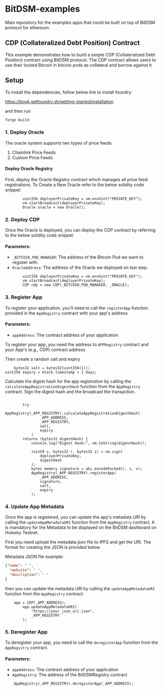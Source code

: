 # BitDSM-examples

Main repository for the examples apps that could be built on top of BitDSM protocol for ethereum.

## CDP (Collateralized Debt Position) Contract

This example demonstrates how to build a simple CDP (Collateralized Debt Position) contract using BitDSM protocol. The CDP contract allows users to use their locked Bitcoin in bitcoin pods as collateral and borrow against it.

## Setup

To install the dependencies, follow below link to install foundry:

https://book.getfoundry.sh/getting-started/installation

and then run 

```bash
forge build
```

### 1. Deploy Oracle

The oracle system supports two types of price feeds:
1. Chainlink Price Feeds
2. Custom Price Feeds

#### Deploy Oracle Registry

First, deploy the Oracle Registry contract which manages all price feed registrations.
To Create a New Oracle refer to the below solidity code snippet:

```solidity
        uint256 deployerPrivateKey = vm.envUint("PRIVATE_KEY");
        vm.startBroadcast(deployerPrivateKey);
        Oracle oracle = new Oracle();
```


### 2. Deploy CDP
Once the Oracle is deployed, you can deploy the CDP contract by referring to the below solidity code snippet:
#### Parameters:
- `_BITCOIN_POD_MANAGER`: The address of the Bitcoin Pod we want to register with.
- `OracleAddress`: The address of the Oracle we deployed on last step.

```solidity
        uint256 deployerPrivateKey = vm.envUint("PRIVATE_KEY");
        vm.startBroadcast(deployerPrivateKey);
        CDP cdp = new CDP(_BITCOIN_POD_MANAGER, _ORACLE);
```


### 3. Register App

To register your application, you'll need to call the `registerApp` function provided in the `AppRegistry` contract with your app's address

#### Parameters:
- `appAddress`: The contract address of your application


To register your app, you need the address to `APPRegistry` contract and your App's (e.g., CDP) contract address

Then create a random salt and expiry
```solidity
    bytes32 salt = bytes32(uint256(1));
uint256 expiry = block.timestamp + 1 days;
```

Calculate the digest hash for the app registration by calling the `calculateAppRegistrationDigestHash` function from the `AppRegistry` contract. Sign the digest hash and the broadcast the transaction.

```solidity vm.startBroadcast(deployerPrivateKey);

        try
            AppRegistry(_APP_REGISTRY).calculateAppRegistrationDigestHash(
                _APP_ADDRESS,
                _APP_REGISTRY,
                salt,
                expiry
            )
        returns (bytes32 digestHash) {
            console.log("Digest Hash:", vm.toString(digestHash));

            (uint8 v, bytes32 r, bytes32 s) = vm.sign(
                deployerPrivateKey,
                digestHash
            );
            bytes memory signature = abi.encodePacked(r, s, v);
            AppRegistry(_APP_REGISTRY).registerApp(
                _APP_ADDRESS,
                signature,
                salt,
                expiry
            );
```

### 4. Update App Metadata

Once the app is registered, you can update the app's metadata URI by calling the `updateAppMetadataURI` function from the `AppRegistry` contract. It is mandatory for the Metadata to be displayed on the BitDSM dashboard on Holesky Testnet.

First you need upload the metadata.json file to IPFS and get the URI. The format for creating the JSON is provided below. 

Metadata JSON file example:
```json
{"name": " ",
  "website": " ",
  "description": " "
}
```

then you can update the metadata URI by calling the `updateAppMetadataURI` function from the `AppRegistry` contract.

```solidity
    app = CDP(_APP_ADDRESS);
        app.updateAppMetadataURI(
            "https://your_json_uri.json",
            _APP_REGISTRY
        );
```


### 5. Deregister App

To deregister your app, you need to call the `deregisterApp` function from the `AppRegistry` contract.

#### Parameters:
- `appAddress`: The contract address of your application
- `AppRegistry`: The address of the BitDSMRegistry contract

```solidity
    AppRegistry(_APP_REGISTRY).deregisterApp(_APP_ADDRESS);
```
